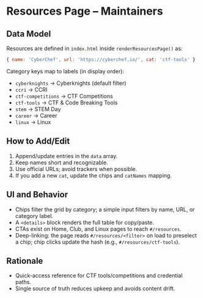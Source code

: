 # Resources Page – Maintainers

## Data Model

Resources are defined in `index.html` inside `renderResourcesPage()` as:

```js
{ name: 'CyberChef', url: 'https://cyberchef.io/', cat: 'ctf-tools' }
```

Category keys map to labels (in display order):
- `cyberknights` → Cyberknights (default filter)
- `ccri` → CCRI
- `ctf-competitions` → CTF Competitions
- `ctf-tools` → CTF & Code Breaking Tools
- `stem` → STEM Day
- `career` → Career
- `linux` → Linux

## How to Add/Edit

1. Append/update entries in the `data` array.
2. Keep names short and recognizable.
3. Use official URLs; avoid trackers when possible.
4. If you add a new `cat`, update the chips and `catNames` mapping.

## UI and Behavior

- Chips filter the grid by category; a simple input filters by name, URL, or category label.
- A `<details>` block renders the full table for copy/paste.
- CTAs exist on Home, Club, and Linux pages to reach `#/resources`.
- Deep-linking: the page reads `#/resources/<filter>` on load to preselect a chip; chip clicks update the hash (e.g., `#/resources/ctf-tools`).

## Rationale

- Quick-access reference for CTF tools/competitions and credential paths.
- Single source of truth reduces upkeep and avoids content drift.
